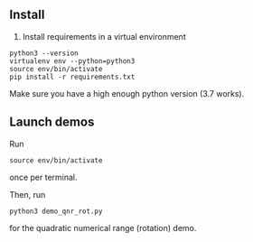## Install
1. Install requirements in a virtual environment

```
python3 --version
virtualenv env --python=python3
source env/bin/activate
pip install -r requirements.txt
```

Make sure you have a high enough python version (3.7 works).

## Launch demos
Run 
```
source env/bin/activate
```
once per terminal.

Then, run
```
python3 demo_qnr_rot.py
```
for the quadratic numerical range (rotation) demo.
